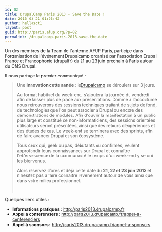 ```yaml
---
id: 82
title: DrupalCamp Paris 2013 - Save the Date ! 
date: 2013-03-21 01:26:42
author: hellosct1
layout: post
guid: http://paris.afup.org/?p=82
permalink: /drupalcamp-paris-2013-save-the-date
---
```

Un des membres de la Team de l'antenne AFUP Paris, participe dans l'organisation de l'événement Drupalcamp organisé par l'association Drupal France et Francophonie (drupalfr) du 21 au 23 juin prochain à Paris autour du CMS Drupal.

Il nous partage le premier communiqué :
<blockquote>Une <strong>innovation cette année</strong> : le<a href="http://paris2013.drupalcamp.fr/">Drupalcamp</a> se déroulera sur 3 jours.

Au format habituel du week-end, s’ajoutera la journée du vendredi afin de laisser plus de place aux présentations. Comme à l’accoutumé nous retrouverons des sessions techniques traitant de sujets de fond, de technologies que l'on peut associer à Drupal ou encore des démonstrations de modules. Afin d’ouvrir la manifestation à un public plus large et constitué de non-informaticiens, des sessions orientées utilisateurs seront présentées, ainsi que des retours d’expériences et des études de cas. Le week-end se terminera avec des sprints, afin de faire avancer Drupal et son écosystème.

Tous ceux qui, geek ou pas, débutants ou confirmés, veulent approfondir leurs connaissances sur Drupal et connaître l'effervescence de la communauté le temps d'un week-end y seront les bienvenus.

Alors réservez d’ores et déjà cette date du <strong>21, 22 et 23 juin 2013</strong> et n’hésitez pas à faire connaitre l’évènement autour de vous ainsi que dans votre milieu professionnel.

&nbsp;</blockquote>
Quelques liens utiles :
<ul>
	<li><strong>Informations pratiques</strong> : <a href="http://paris2013.drupalcamp.fr">http://paris2013.drupalcamp.fr</a></li>
	<li><strong>Appel à conférenciers : </strong><a href="http://paris2013.drupalcamp.fr/appel-a-conferenciers">http://paris2013.drupalcamp.fr/appel-a-conferenciers</a></li>
	<li><strong>Appel à sponsors :</strong> <a href="http://paris2013.drupalcamp.fr/appel-a-sponsors">http://paris2013.drupalcamp.fr/appel-a-sponsors</a></li>
</ul>
